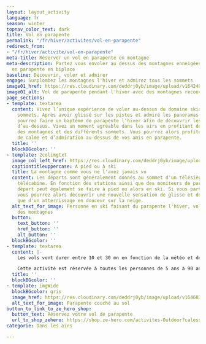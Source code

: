 ```yaml
---
layout: layout_activity
language: fr
season: winter
topnav_color_text: dark
title: Vol en parapente
permalink: "/fr/hiver/activites/vol-en-parapente"
redirect_from:
- "/fr/hiver/activite/vol-en-parapente"
meta-title: Réserver un vol en parapente en montagne
meta-description: Partez vous envoler au dessus des montagnes enneigées avec un vol
  en parapente en biplace
baseline: Découvrir, voler et admirer
engage: Surplombez les montagnes l'hiver et admirez tous les sommets
image01_href: https://res.cloudinary.com/deddrj0yb/image/upload/v1642497764/website/winter/fpvmat-a-6AzbpH7Qg_k-unsplash_moojf5.jpg
image01_alt: Vol de parapente pendant l'hiver avec des montagnes recouvertes de neige
page_sections:
- template: textarea
  content: Vivez l’unique expérience de voler au-dessus du domaine skiable et des
    sommets. Après avoir glissé sur les pistes et admiré les panoramas d’en bas, vous
    pourrez faire un baptême de parapente l’hiver afin de découvrir les montagnes
    d’au-dessus. Vivez un moment agréable dans les airs en profitant des vues splendides
    des montagnes et des différents sommets. Vous pourrez alors profiter d’un moment
    de calme et d’admiration au-dessus de vos amis en parapente.
  title: ''
  blockBGcolor: ''
- template: 2colimgtxt
  image_col_left_href: https://res.cloudinary.com/deddrj0yb/image/upload/v1642497879/website/winter/henry-perks-tkOf9gYWakA-unsplash_icnohc.jpg
  captiontitleuppercase: A pied ou à ski
  title: La montagne comme vous ne l'avez jamais vu
  content: Les départs sont généralement donnés au sommet d'un télésiège ou d'une
    télécabine. En fonction des stations ainsi que des moniteurs de parapente, le
    départ peut également se faire à pied ou alors en ski. Si vous partez en ski,
    vous pourrez alors découvrir une nouvelle sensation de glisse et de vol ainsi
    que d'un atterrissage en douceur sur la neige.
  alt_text_for_image: Personne en ski faisant du parapente l'hiver, volant au dessus
    des montagnes
  button:
    text_button: ''
    href_button: ''
    alt_button: ''
  blockBGcolor: ''
- template: textarea
  content: |-
    Les vols vont durer entre 10 et 30 mn en fonction de la météo et des départs donnés. Le vol biplace vous permettra d’admirer la vue, de vivre une nouvelle expérience, ainsi que des sensations fortes. Les moniteurs, en fonction de votre aisance, peuvent vous faire tenir les commandes et réaliser des vols plus sensationnels. Vous pourrez aussi bénéficier de vidéos et de photos qui sont proposées par les moniteurs de parapente.

    Cette activité est réservée à toutes les personnes de 5 ans à 90 ans.
  title: ''
  blockBGcolor: ''
- template: imgWide
  blockBGcolor: gris
  image_href: https://res.cloudinary.com/deddrj0yb/image/upload/v1646833496/website/assets/Parapente.png
  alt_text_for_image: Parapente couché au sol
button_to_link_to_ze_hero_shop:
  button_text: Réservez votre vol de parapente
  url_to_shop_zehero: https://shop.ze-hero.com/activites-Outdoor?calessonstype=all&catypegenderlistsummer=all&calessonsactivitytype=Parapente&start-date=
categorie: Dans les airs

---
```

